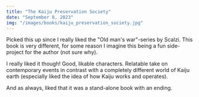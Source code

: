 ```yaml
---
title: "The Kaiju Preservation Society"
date: "September 8, 2023"
img: "/images/books/kaiju_preservation_society.jpg"
---
```


Picked this up since I really liked the "Old man's war"-series by Scalzi. 
This book is very different, for some reason I imagine this being a fun side-project for the author (not sure why).

I really liked it though! Good, likable characters. 
Relatable take on contemporary events in contrast with a completely different world of Kaiju earth (especially liked the idea of how Kaiju works and operates).

And as always, liked that it was a stand-alone book with an ending.